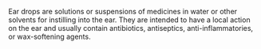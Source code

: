 Ear drops are solutions or suspensions of medicines in water or other solvents for instilling into the ear. They are intended to have a local action on the ear and usually contain antibiotics, antiseptics, anti-inflammatories, or wax-softening agents.
